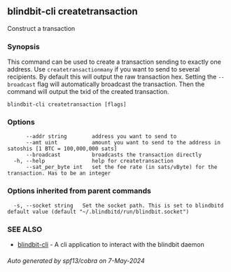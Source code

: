 ## blindbit-cli createtransaction

Construct a transaction

### Synopsis

This command can be used to create a transaction sending to exactly one address.
Use `createtransactionmany` if you want to send to several recipients.
By default this will output the raw transaction hex.
Setting the `--broadcast` flag will automatically broadcast the transaction.
Then the command will output the txid of the created transaction.

```
blindbit-cli createtransaction [flags]
```

### Options

```
      --addr string        address you want to send to
      --amt uint           amount you want to send to the address in satoshis [1 BTC = 100,000,000 sats]
      --broadcast          broadcasts the transaction directly
  -h, --help               help for createtransaction
      --sat_per_byte int   set the fee rate (in sats/vByte) for the transaction. Has to be an integer
```

### Options inherited from parent commands

```
  -s, --socket string   Set the socket path. This is set to blindbitd default value (default "~/.blindbitd/run/blindbit.socket")
```

### SEE ALSO

* [blindbit-cli](blindbit-cli.md)	 - A cli application to interact with the blindbit daemon

###### Auto generated by spf13/cobra on 7-May-2024
